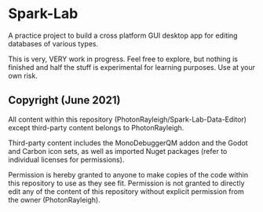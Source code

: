 # Spark-Lab
A practice project to build a cross platform GUI desktop app for editing databases of various types.

This is very, VERY work in progress. Feel free to explore, but nothing is finished and half the stuff is experimental for learning purposes. Use at your own risk.


## Copyright (June 2021)
All content within this repository (PhotonRayleigh/Spark-Lab-Data-Editor) except third-party content belongs to PhotonRayleigh. 

Third-party content includes the MonoDebuggerQM addon and the Godot and Carbon icon sets, as well as imported Nuget packages (refer to individual licenses for permissions).

Permission is hereby granted to anyone to make copies of the code within this repository to use as they see fit. Permission is not granted to directly edit any of the content of this repository without explicit permission from the owner (PhotonRayleigh).
